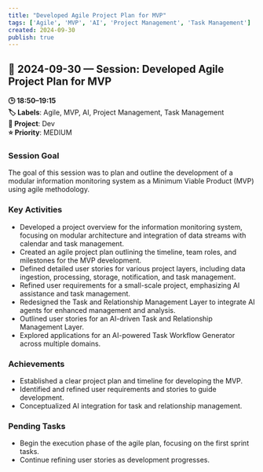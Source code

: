 ```yaml
---
title: "Developed Agile Project Plan for MVP"
tags: ['Agile', 'MVP', 'AI', 'Project Management', 'Task Management']
created: 2024-09-30
publish: true
---
```


## 📅 2024-09-30 — Session: Developed Agile Project Plan for MVP

**🕒 18:50–19:15**  
**🏷️ Labels**: Agile, MVP, AI, Project Management, Task Management  
**📂 Project**: Dev  
**⭐ Priority**: MEDIUM  


### Session Goal
The goal of this session was to plan and outline the development of a modular information monitoring system as a Minimum Viable Product (MVP) using agile methodology.

### Key Activities
- Developed a project overview for the information monitoring system, focusing on modular architecture and integration of data streams with calendar and task management.
- Created an agile project plan outlining the timeline, team roles, and milestones for the MVP development.
- Defined detailed user stories for various project layers, including data ingestion, processing, storage, notification, and task management.
- Refined user requirements for a small-scale project, emphasizing AI assistance and task management.
- Redesigned the Task and Relationship Management Layer to integrate AI agents for enhanced management and analysis.
- Outlined user stories for an AI-driven Task and Relationship Management Layer.
- Explored applications for an AI-powered Task Workflow Generator across multiple domains.

### Achievements
- Established a clear project plan and timeline for developing the MVP.
- Identified and refined user requirements and stories to guide development.
- Conceptualized AI integration for task and relationship management.

### Pending Tasks
- Begin the execution phase of the agile plan, focusing on the first sprint tasks.
- Continue refining user stories as development progresses.
